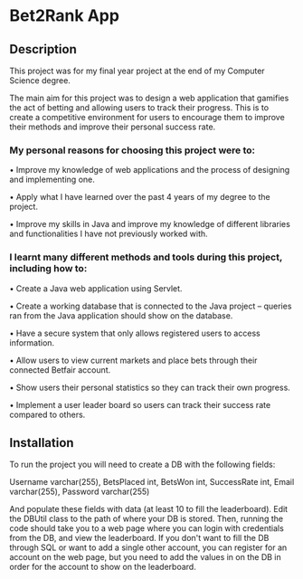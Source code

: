 # Bet2Rank App

## Description

This project was for my final year project at the end of my Computer Science degree.

The main aim for this project was to design a web application that gamifies the act of betting and allowing users to track their progress. This is to create a competitive environment for users to encourage them to improve their methods and improve their personal success rate.

### My personal reasons for choosing this project were to:

• Improve my knowledge of web applications and the process of designing and implementing one.

• Apply what I have learned over the past 4 years of my degree to the project.

• Improve my skills in Java and improve my knowledge of different libraries and functionalities I have not previously worked with.


### I learnt many different methods and tools during this project, including how to:

• Create a Java web application using Servlet.

• Create a working database that is connected to the Java project – queries ran from the Java application should show on the database.

• Have a secure system that only allows registered users to access information.

• Allow users to view current markets and place bets through their connected Betfair account.

• Show users their personal statistics so they can track their own progress.

• Implement a user leader board so users can track their success rate compared to others.

## Installation

To run the project you will need to create a DB with the following fields:

Username varchar(255), BetsPlaced int, BetsWon int, SuccessRate int, Email varchar(255), Password varchar(255)

And populate these fields with data (at least 10 to fill the leaderboard). Edit the DBUtil class to the path of where your DB is stored. Then, running the code should take you to a web page where you can login with credentials from the DB, and view the leaderboard. If you don't want to fill the DB through SQL or want to add a single other account, you can register for an account on the web page, but you need to add the values in on the DB in order for the account to show on the leaderboard.
